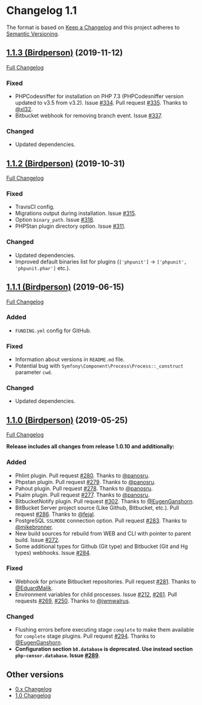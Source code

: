 Changelog 1.1
=============

The format is based on [Keep a Changelog](http://keepachangelog.com/en/1.0.0/) and this project adheres to 
[Semantic Versioning](http://semver.org/spec/v2.0.0.html).


## [1.1.3 (Birdperson)](https://github.com/php-censor/php-censor/tree/1.1.3) (2019-11-12)

[Full Changelog](https://github.com/php-censor/php-censor/compare/1.1.2...1.1.3)

### Fixed

- PHPCodesniffer for installation on PHP 7.3 (PHPCodesniffer version updated to v3.5 from v3.2). Issue 
[#334](https://github.com/php-censor/php-censor/issues/334). Pull 
request [#335](https://github.com/php-censor/php-censor/pull/335). Thanks to [@xl32](https://github.com/xl32).
- Bitbucket webhook for removing branch event. Issue [#337](https://github.com/php-censor/php-censor/issues/337).

### Changed

- Updated dependencies.


## [1.1.2 (Birdperson)](https://github.com/php-censor/php-censor/tree/1.1.2) (2019-10-31)

[Full Changelog](https://github.com/php-censor/php-censor/compare/1.1.1...1.1.2)

### Fixed

- TravisCI config.
- Migrations output during installation. Issue [#315](https://github.com/php-censor/php-censor/issues/315).
- Option `binary_path`. Issue [#318](https://github.com/php-censor/php-censor/issues/318).
- PHPStan plugin directory option. Issue [#311](https://github.com/php-censor/php-censor/issues/311).

### Changed

- Updated dependencies.
- Improved default binaries list for plugins (`['phpunit']` -> `['phpunit', 'phpunit.phar']` etc.).


## [1.1.1 (Birdperson)](https://github.com/php-censor/php-censor/tree/1.1.1) (2019-06-15)

[Full Changelog](https://github.com/php-censor/php-censor/compare/1.1.0...1.1.1)

### Added

- `FUNDING.yml` config for GitHub.

### Fixed

- Information about versions in `README.md` file.
- Potential bug with `Symfony\Component\Process\Process::_construct` parameter `cwd`.

### Changed

- Updated dependencies.


## [1.1.0 (Birdperson)](https://github.com/php-censor/php-censor/tree/1.1.0) (2019-05-25)

[Full Changelog](https://github.com/php-censor/php-censor/compare/1.0.10...1.1.0)

**Release includes all changes from release 1.0.10 and additionally:**

### Added

- Phlint plugin. Pull request [#280](https://github.com/php-censor/php-censor/pull/280). Thanks to 
[@panosru](https://github.com/panosru).
- Phpstan plugin. Pull request [#279](https://github.com/php-censor/php-censor/pull/279). Thanks to 
[@panosru](https://github.com/panosru).
- Pahout plugin. Pull request [#278](https://github.com/php-censor/php-censor/pull/278). Thanks to 
[@panosru](https://github.com/panosru).
- Psalm plugin. Pull request [#277](https://github.com/php-censor/php-censor/pull/277). Thanks to 
[@panosru](https://github.com/panosru).
- BitbucketNotify plugin. Pull request [#302](https://github.com/php-censor/php-censor/pull/302). Thanks to 
[@EugenGanshorn](https://github.com/EugenGanshorn).
- BitBucket Server project source (Like Github, Bitbucket, etc.). Pull request 
[#286](https://github.com/php-censor/php-censor/pull/286). Thanks to [@fejal](https://github.com/fejal).
- PostgreSQL `SSLMODE` connection option. Pull request [#283](https://github.com/php-censor/php-censor/pull/283). 
Thanks to [@mikebronner](https://github.com/mikebronner).
- New build sources for rebuild from WEB and CLI with pointer to parent build. Issue 
[#272](https://github.com/php-censor/php-censor/issues/272).
- Some additional types for Github (Git type) and Bitbucket (Git and Hg types) webhooks. Issue 
[#284](https://github.com/php-censor/php-censor/issues/284).

### Fixed

- Webhook for private Bitbucket repositories. Pull request [#281](https://github.com/php-censor/php-censor/pull/281). 
Thanks to [@EduardMalik](https://github.com/EduardMalik).
- Environment variables for child processes. Issue [#212](https://github.com/php-censor/php-censor/issues/212), 
[#261](https://github.com/php-censor/php-censor/issues/261). Pull requests 
[#269](https://github.com/php-censor/php-censor/pull/269), [#250](https://github.com/php-censor/php-censor/pull/250). 
Thanks to [@jwmwalrus](https://github.com/jwmwalrus).

### Changed

- Flushing errors before executing stage `complete` to make them available for `complete` stage plugins. Pull request 
[#294](https://github.com/php-censor/php-censor/pull/294). Thanks to [@EugenGanshorn](https://github.com/EugenGanshorn).
- **Configuration section `b8.database` is deprecated. Use instead section `php-censor.database`. Issue 
[#289](https://github.com/php-censor/php-censor/issues/289)**.


## Other versions

- [0.x Changelog](/docs/CHANGELOG_0.x.md)
- [1.0 Changelog](/docs/CHANGELOG_1.0.md)
